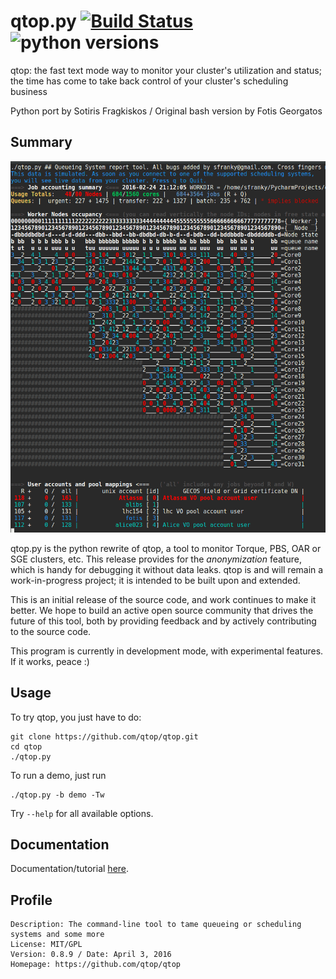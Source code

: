 # qtop.py [![Build Status](https://travis-ci.org/qtop/qtop.svg)](https://travis-ci.org/qtop/qtop) ![python versions](https://img.shields.io/badge/python-2.5%2C%202.6%2C%202.7-blue.svg)

qtop: the fast text mode way to monitor your cluster's utilization and status; 
  the time has come to take back control of your cluster's scheduling business

Python port by Sotiris Fragkiskos / Original bash version by Fotis Georgatos

## Summary

![Example](qtop_py/contrib/qtop_demo.gif "Demo run of qtop with artificial data")

qtop.py is the python rewrite of qtop, a tool to monitor Torque, PBS, OAR or SGE clusters, etc.
This release provides for the *anonymization* feature, which is handy for debugging it without data leaks.
qtop is and will remain a work-in-progress project; it is intended to be built upon and extended.

This is an initial release of the source code, and work continues to make it better. 
We hope to build an active open source community that drives the future of this tool, 
both by providing feedback and by actively contributing to the source code.

This program is currently in development mode, with experimental features. If it works, peace :)




## Usage
To try qtop, you just have to do:

```
git clone https://github.com/qtop/qtop.git
cd qtop
./qtop.py 
```

To run a demo, just run
```
./qtop.py -b demo -Tw
```

Try ```--help``` for all available options.

## Documentation

Documentation/tutorial [here](docs/documentation.md).

## Profile

```
Description: The command-line tool to tame queueing or scheduling systems and some more
License: MIT/GPL
Version: 0.8.9 / Date: April 3, 2016
Homepage: https://github.com/qtop/qtop
```
